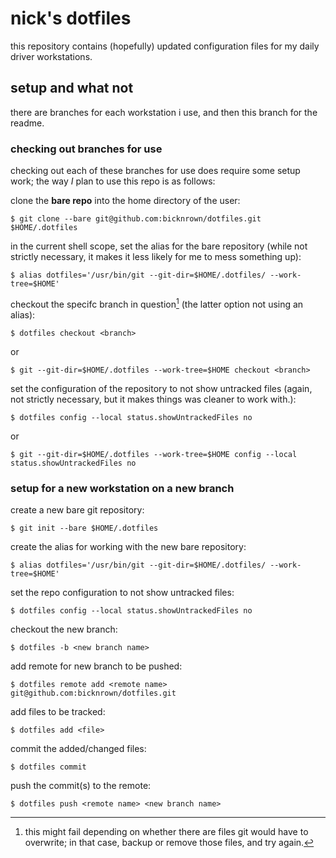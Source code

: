 # nick's dotfiles

this repository contains (hopefully) updated configuration files for my daily driver workstations.

## setup and what not

there are branches for each workstation i use, and then this branch for the readme.

### checking out branches for use

checking out each of these branches for use does require some setup work;
the way *I* plan to use this repo is as follows:

clone the **bare repo** into the home directory of the user:
```
$ git clone --bare git@github.com:bicknrown/dotfiles.git $HOME/.dotfiles
```
in the current shell scope, set the alias for the bare repository (while not strictly necessary, it makes it less likely for me to mess something up):
```
$ alias dotfiles='/usr/bin/git --git-dir=$HOME/.dotfiles/ --work-tree=$HOME'
```
checkout the specifc branch in question[^1] (the latter option not using an alias):
```
$ dotfiles checkout <branch>
```
or
```
$ git --git-dir=$HOME/.dotfiles --work-tree=$HOME checkout <branch>
```
set the configuration of the repository to not show untracked files (again, not strictly necessary, but it makes things was cleaner to work with.):
```
$ dotfiles config --local status.showUntrackedFiles no
```
or
```
$ git --git-dir=$HOME/.dotfiles --work-tree=$HOME config --local status.showUntrackedFiles no
```

### setup for a new workstation on a new branch

create a new bare git repository:
```
$ git init --bare $HOME/.dotfiles
```
create the alias for working with the new bare repository:
```
$ alias dotfiles='/usr/bin/git --git-dir=$HOME/.dotfiles/ --work-tree=$HOME'
```
set the repo configuration to not show untracked files:
```
$ dotfiles config --local status.showUntrackedFiles no
```
checkout the new branch:
```
$ dotfiles -b <new branch name>
```
add remote for new branch to be pushed:
```
$ dotfiles remote add <remote name> git@github.com:bicknrown/dotfiles.git 
```
add files to be tracked:
```
$ dotfiles add <file>
```
commit the added/changed files:
```
$ dotfiles commit
```
push the commit(s) to the remote:
```
$ dotfiles push <remote name> <new branch name>
```

[^1]: this might fail depending on whether there are files git would have to overwrite; in that case, backup or remove those files, and try again.


